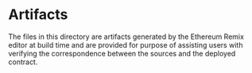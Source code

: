 # Artifacts

The files in this directory are artifacts
generated by the Ethereum Remix editor at build
time and are provided for purpose of assisting
users with verifying the correspondence between
the sources and the deployed contract.
